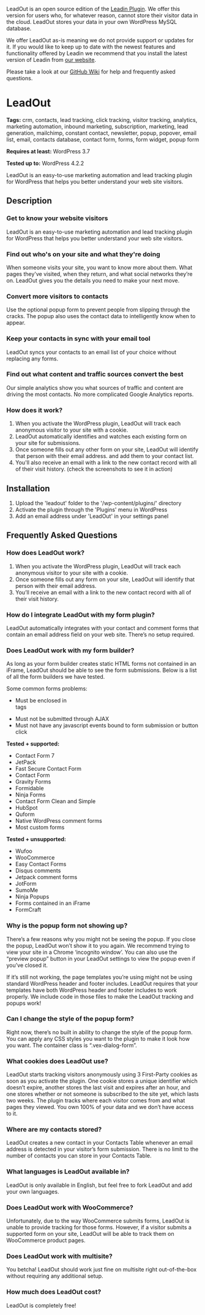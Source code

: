 LeadOut is an open source edition of the [Leadin Plugin](http://leadin.com?utm_source=leadout_github). We offer this version for users who, for whatever reason, cannot store their visitor data in the cloud. LeadOut stores your data in your own WordPress MySQL database.

We offer LeadOut as-is meaning we do not provide support or updates for it. If you would like to keep up to date with the newest features and functionality offered by Leadin we recommend that you install the latest version of Leadin from [our website](http://leadin.com/download?utm_source=leadout_github).

Please take a look at our [GitHub Wiki](https://github.com/leadout-plugin/leadout/wiki) for help and frequently asked questions.

# LeadOut #
**Tags:**  crm, contacts, lead tracking, click tracking, visitor tracking, analytics, marketing automation, inbound marketing, subscription, marketing, lead generation, mailchimp, constant contact, newsletter, popup, popover, email list, email, contacts database, contact form, forms, form widget, popup form

**Requires at least:** WordPress 3.7

**Tested up to:** WordPress 4.2.2

LeadOut is an easy-to-use marketing automation and lead tracking plugin for WordPress that helps you better understand your web site visitors.

## Description ##

### Get to know your website visitors ###

LeadOut is an easy-to-use marketing automation and lead tracking plugin for WordPress that helps you better understand your web site visitors.

### Find out who's on your site and what they're doing ###
When someone visits your site, you want to know more about them. What pages they've visited, when they return, and what social networks they’re on. LeadOut gives you the details you need to make your next move.

### Convert more visitors to contacts ###
Use the optional popup form to prevent people from slipping through the cracks. The popup also uses the contact data to intelligently know when to appear.

### Keep your contacts in sync with your email tool ###
LeadOut syncs your contacts to an email list of your choice without replacing any forms.

### Find out what content and traffic sources convert the best ###
Our simple analytics show you what sources of traffic and content are driving the most contacts. No more complicated Google Analytics reports.

### How does it work? ###

1. When you activate the WordPress plugin, LeadOut will track each anonymous visitor to your site with a cookie.
2. LeadOut automatically identifies and watches each existing form on your site for submissions.
3. Once someone fills out any other form on your site, LeadOut will identify that person with their email address. and add them to your contact list.
4. You'll also receive an email with a link to the new contact record with all of their visit history. (check the screenshots to see it in action)

## Installation ##

1. Upload the 'leadout' folder to the '/wp-content/plugins/' directory
2. Activate the plugin through the 'Plugins' menu in WordPress
3. Add an email address under 'LeadOut' in your settings panel

## Frequently Asked Questions ##

### How does LeadOut work?

1.  When you activate the WordPress plugin, LeadOut will track each anonymous visitor to your site with a cookie.
2.  Once someone fills out any form on your site, LeadOut will identify that person with their email address.
3.  You’ll receive an email with a link to the new contact record with all of their visit history.

### How do I integrate LeadOut with my form plugin?

LeadOut automatically integrates with your contact and comment forms that contain an email address field on your web site. There’s no setup required.

### Does LeadOut work with my form builder?

As long as your form builder creates static HTML forms not contained in an iFrame, LeadOut should be able to see the form submissions. Below is a list of all the form builders we have tested.

Some common forms problems:

*   Must be enclosed in <form> tags
*   Must not be submitted through AJAX
*   Must not have any javascript events bound to form submission or button click

**Tested + supported:**

*   Contact Form 7
*   JetPack
*   Fast Secure Contact Form
*   Contact Form
*   Gravity Forms
*   Formidable
*   Ninja Forms
*   Contact Form Clean and Simple
*   HubSpot
*   Quform
*   Native WordPress comment forms
*   Most custom forms

**Tested + unsupported:**

*   Wufoo
*   WooCommerce
*   Easy Contact Forms
*   Disqus comments
*   Jetpack comment forms
*   JotForm
*   SumoMe
*   Ninja Popups
*   Forms contained in an iFrame
*   FormCraft

### Why is the popup form not showing up?

There’s a few reasons why you might not be seeing the popup. If you close the popup, LeadOut won’t show it to you again. We recommend trying to view your site in a Chrome ‘incognito window’. You can also use the “preview popup” button in your LeadOut settings to view the popup even if you’ve closed it.

If it’s still not working, the page templates you’re using might not be using standard WordPress header and footer includes. LeadOut requires that your templates have both WordPress header and footer includes to work properly. We include code in those files to make the LeadOut tracking and popups work!

### Can I change the style of the popup form?

Right now, there’s no built in ability to change the style of the popup form. You can apply any CSS styles you want to the plugin to make it look how you want. The container class is “.vex-dialog-form”.

### What cookies does LeadOut use?

LeadOut starts tracking visitors anonymously using 3 First-Party cookies as soon as you activate the plugin. One cookie stores a unique identifier which doesn’t expire, another stores the last visit and expires after an hour, and one stores whether or not someone is subscribed to the site yet, which lasts two weeks. The plugin tracks where each visitor comes from and what pages they viewed. You own 100% of your data and we don’t have access to it.

### Where are my contacts stored?

LeadOut creates a new contact in your Contacts Table whenever an email address is detected in your visitor’s form submission. There is no limit to the number of contacts you can store in your Contacts Table.

### What languages is LeadOut available in?

LeadOut is only available in English, but feel free to fork LeadOut and add your own languages.

### Does LeadOut work with WooCommerce?

Unfortunately, due to the way WooCommerce submits forms, LeadOut is unable to provide tracking for those forms. However, if a visitor submits a supported form on your site, LeadOut will be able to track them on WooCommerce product pages.

### Does LeadOut work with multisite?

You betcha! LeadOut should work just fine on multisite right out-of-the-box without requiring any additional setup.

### How much does LeadOut cost?

LeadOut is completely free!
